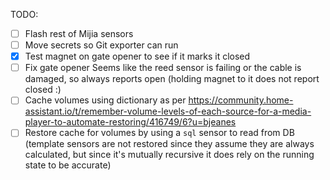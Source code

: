 TODO:

* [ ] Flash rest of Mijia sensors
* [ ] Move secrets so Git exporter can run
* [x] Test magnet on gate opener to see if it marks it closed
* [ ] Fix gate opener
      Seems like the reed sensor is failing or the cable is damaged, so always reports open (holding magnet to it does not report closed :\)
* [ ] Cache volumes using dictionary as per https://community.home-assistant.io/t/remember-volume-levels-of-each-source-for-a-media-player-to-automate-restoring/416749/6?u=bjeanes
* [ ] Restore cache for volumes by using a `sql` sensor to read from DB
      (template sensors are not restored since they assume they are always calculated, but since it's mutually recursive it does rely on the running state to be accurate)